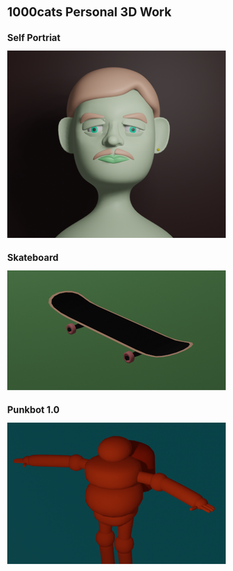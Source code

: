 # 1000cats Personal 3D Work

## Self Portriat
![selfie](https://raw.githubusercontent.com/onethousandcats/3d-models/refs/heads/main/selfie.png)

## Skateboard

![skateboard](https://raw.githubusercontent.com/onethousandcats/3d-models/refs/heads/main/skateboard-cropped.png)

## Punkbot 1.0

![punkbot 1.0](https://raw.githubusercontent.com/onethousandcats/3d-models/refs/heads/main/punkbot.png)
